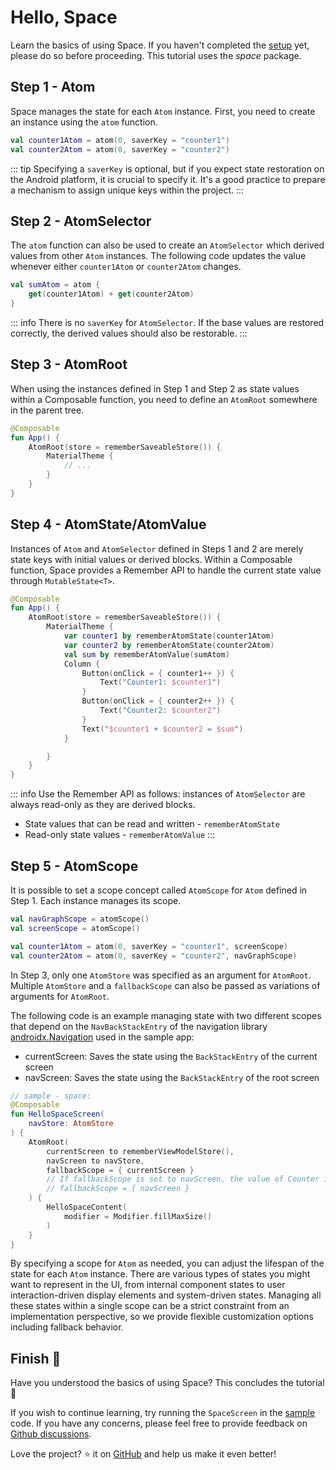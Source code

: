 # Hello, Space

Learn the basics of using Space.
If you haven't completed the [setup](/guide/getting-started.html#download) yet, please do so before proceeding.
This tutorial uses the *space* package.


## Step 1 - Atom

Space manages the state for each `Atom` instance.
First, you need to create an instance using the `atom` function.

```kotlin
val counter1Atom = atom(0, saverKey = "counter1")
val counter2Atom = atom(0, saverKey = "counter2")
```

::: tip
Specifying a `saverKey` is optional, but if you expect state restoration on the Android platform, it is crucial to specify it.
It's a good practice to prepare a mechanism to assign unique keys within the project.
:::


## Step 2 - AtomSelector

The `atom` function can also be used to create an `AtomSelector` which derived values from other `Atom` instances.
The following code updates the value whenever either `counter1Atom` or `counter2Atom` changes.

```kotlin
val sumAtom = atom {
    get(counter1Atom) + get(counter2Atom)
}
```

::: info
There is no `saverKey` for `AtomSelector`. If the base values are restored correctly, the derived values should also be restorable.
:::


## Step 3 - AtomRoot

When using the instances defined in Step 1 and Step 2 as state values within a Composable function,
you need to define an `AtomRoot` somewhere in the parent tree.

```kotlin
@Composable
fun App() {
    AtomRoot(store = rememberSaveableStore()) {
        MaterialTheme {
            // ...
        }
    }
}
```


## Step 4 - AtomState/AtomValue

Instances of `Atom` and `AtomSelector` defined in Steps 1 and 2 are merely state keys with initial values or derived blocks.
Within a Composable function, Space provides a Remember API to handle the current state value through `MutableState<T>`.

```kotlin
@Composable
fun App() {
    AtomRoot(store = rememberSaveableStore()) {
        MaterialTheme {
            var counter1 by rememberAtomState(counter1Atom)
            var counter2 by rememberAtomState(counter2Atom)
            val sum by rememberAtomValue(sumAtom)
            Column {
                Button(onClick = { counter1++ }) {
                    Text("Counter1: $counter1")
                }
                Button(onClick = { counter2++ }) {
                    Text("Counter2: $counter2")
                }
                Text("$counter1 + $counter2 = $sum")
            }

        }
    }
}
```

::: info
Use the Remember API as follows: instances of `AtomSelector` are always read-only as they are derived blocks.

- State values that can be read and written - `rememberAtomState`
- Read-only state values - `rememberAtomValue`
:::


## Step 5 - AtomScope

It is possible to set a scope concept called `AtomScope` for `Atom` defined in Step 1. Each instance manages its scope.

```kotlin
val navGraphScope = atomScope()
val screenScope = atomScope()

val counter1Atom = atom(0, saverKey = "counter1", screenScope)
val counter2Atom = atom(0, saverKey = "counter2", navGraphScope)
```

In Step 3, only one `AtomStore` was specified as an argument for `AtomRoot`.
Multiple `AtomStore` and a `fallbackScope` can also be passed as variations of arguments for `AtomRoot`.

The following code is an example managing state with two different scopes that depend on the `NavBackStackEntry` of the navigation library [androidx.Navigation](https://www.jetbrains.com/help/kotlin-multiplatform-dev/compose-navigation-routing.html) used in the sample app:

- currentScreen: Saves the state using the `BackStackEntry` of the current screen
- navScreen: Saves the state using the `BackStackEntry` of the root screen

```kotlin
// sample - space:
@Composable
fun HelloSpaceScreen(
    navStore: AtomStore
) {
    AtomRoot(
        currentScreen to rememberViewModelStore(),
        navScreen to navStore,
        fallbackScope = { currentScreen }
        // If fallbackScope is set to navScreen, the value of Counter is preserved even if it navigates back and then forward again.
        // fallbackScope = { navScreen }
    ) {
        HelloSpaceContent(
            modifier = Modifier.fillMaxSize()
        )
    }
}
```

By specifying a scope for `Atom` as needed, you can adjust the lifespan of the state for each `Atom` instance.
There are various types of states you might want to represent in the UI, from internal component states to user interaction-driven display elements and system-driven states.
Managing all these states within a single scope can be a strict constraint from an implementation perspective, so we provide flexible customization options including fallback behavior.


## Finish :checkered_flag:

Have you understood the basics of using Space? This concludes the tutorial :confetti_ball:

If you wish to continue learning, try running the `SpaceScreen` in the [sample](https://github.com/soil-kt/soil/tree/1.0.0-alpha12/sample/) code.
If you have any concerns, please feel free to provide feedback on [Github discussions](https://github.com/soil-kt/soil/discussions).

Love the project? :star: it on [GitHub](https://github.com/soil-kt/soil) and help us make it even better!
